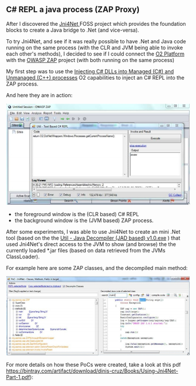 ##  C# REPL a java process (ZAP Proxy)

After I discovered the [Jni4Net ](http://jni4net.sourceforge.net/) FOSS project which provides the foundation blocks to create a Java bridge to .Net (and vice-versa).

To try Jni4Net, and see if it was really possible to have .Net and Java code running on the same process (with the CLR and JVM being able to invoke each other's methods), I decided to see if I could connect the [O2 Platform](http://diniscruz.blogspot.co.uk/p/owasp-o2-platform.html) with the [OWASP ZAP](https://www.owasp.org/index.php/OWASP_Zed_Attack_Proxy_Project) project (with both running on the same process)

My first step was to use the [Injecting C# DLLs into Managed (C#) and Unmanaged (C++) processes](http://diniscruz.blogspot.co.uk/2012/06/video-injecting-c-dlls-into-managed-c.html)  O2 capabilities to inject an C# REPL into the ZAP process.

And here they are in action:

![](images/CropperCapture_5B72_5D.jpg)

  * the foreground window is the (CLR based) C# REPL
  * the background window is the (JVM based) ZAP process.

After some experiments, I was able to use Jni4Net to create an mini .Net tool (based on the the [Util - Java Decompiler (JAD based) v1.0.exe](http://diniscruz.blogspot.com/2012/11/util-java-decompiler-jad-based-v10exe.html) ) that used Jni4Net's direct access to the JVM to show (and browse) the the currently loaded *.jar files (based on data retrieved from the JVMs ClassLoader).

For example here are some ZAP classes, and the decompiled main method:

![](images/CropperCapture_5B74_5D.jpg)

For more details on how these PoCs were created, take a look at this pdf https://bintray.com/artifact/download/dinis-cruz/Books/Using-Jni4Net-Part-1.pdf):
